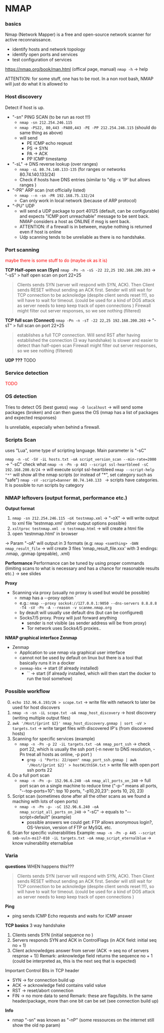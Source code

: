 # NMAP
### basics

Nmap (Network Mapper) is a free and open-source network scanner for active reconnaissance. 
- identify hosts and network topology
- identify open ports and services
- test configuration of services 

https://nmap.org/book/man.html  (offical page, manual)
`nmap -h` -> help

ATTENTION: for some stuff, one has to be root. In a non root bash, NMAP will just do what it is allowed to


### Host discovery
Detect if host is up. 
- "-sn" PING SCAN  (to be run as root !!!)
    - `nmap -sn 212.254.246.115` 
    - `nmap -PS22, 80,443 -PA80,443 -PE -PP 212.254.246.115`  (should do same thing as above)
    - will send
        - PE ICMP echo reqeust
        - PS -> SYN
        - PA -> ACK
        - PP ICMP timestamp
- "-sL"  -> DNS reverse lookup (over ranges)
    - `nmap -sL 80.74.140.133-135`  (for ranges or networks 80.74.140.133/24)
    - Check if hosts have DNS entries (similar to "dig -x 'IP' but allows ranges )
- "-PR"  ARP scan  (not officially listed)
    - `nmap --n -sn -PR 192.168.75.132/24`  
    - Can only work in local network (because of ARP protocol)
- "-PU" UDP
    - will send a UDP package to port 40125 (default, can be configurable) and expects "ICMP port unreachable" message to be sent back. NMAP considers a host as ONLINE if msg is sent back. 
    - ATTENTION: if a firewall is in between, maybe nothing is returned even if host is online
    - Udp scanning tends to be unreliable as there is no handshake. 

### Port scanning
<span style="color:red">maybe there is some stuff to do (maybe ok as it is)</span>


**TCP Half-open scan (Syn)**
`nmap -Pn -n -sS -22 22,25 192.168.200.203` -> "-sS" > half open scan on port 22+25 
> Clients sends SYN  (server will respond with SYN, ACK). Then Client sends RESET without sending an ACK first. Sender will still wait for TCP connection to be acknoledge (despite client sends reset !!!), so will have to wait for timeout. (could be used for a kind of DOS attack as server needs to keep keep track of open connections )
Firewall might filter out server responses, so we see nothing (filtered)

**TCP full scan (Connect)**
`nmap -Pn -n -sT -22 22,25 192.168.200.203` -> "-sT" > full scan on port 22+25 
> establishes a full TCP connection. Will send RST after having established the connection (3 way handshake)
Is slower and easier to detect than half-open scan
Firewall might filter out server responses, so we see nothing (filtered)

**UDP ???**
TODO

### Service detection
<span style="color:red">TODO</span>



### OS detection
Tries to detect OS (best guess)
`nmap -O localhost` -> will send some packages (broken) and can then guess the OS (nmap has a list of packages and expected responses)

Is unreliable, especially when behind a firewall.

### Scripts Scan
uses "Lua", some type of scripting language. Main parameter is "-sC"

`nmap -n -sC -SV -iL hosts.txt -oA script_version_scan --min-rate=2000`  -> "-sC" check what
`nmap -n -Pn -p 443 --script ssl-heartbleed -sC 192.168.200.0/24`  -> will execute script ssl-heartbleed
`nmap --script-help "*"` will show all the nmap scripts  (or instead of "*", set category such as "safe")
`nmap -sV -script=banner 80.74.140.133 ` -> scripts have categories. It is possible to run scripts by category


### NMAP leftovers (output format, performance etc.)

**Output format**
1. `nmap -sn 212.254.246.115 -oX testnmap.xml`  -> "-oX" -> will write output to xml file 'testnmap.xml'  (other output options possible)
2. `xsltproc testnmap.xml -o testnmap.html` -> will create a html file 
3.  open 'testnmap.html' in  browser

-> Param "-oA" will output in 3 formats  (e.g: `nmap <somthing> -OAN nmap_result_file`  -> will create 3 files 'nmap_result_file.xxx' with 3 endings: .nmap, .gnmap (grepable), .xml)


**Performance**
Performance can be tuned by using proper commands (limiting scans to what is necessary and has a chance for reasonable results etc.) 
-> see slides

**Proxy**
- Scanning via proxy (usually no proxy is used but would be possible)
  - nmap has a --proxy option `
  - e.g.: `nmap --proxy socks4://127.0.0.1:9050 --dns-servers 8.8.8.8 -T4 -sV -Pn -A --reason -v scanme.nmap.org`
  - by deault will usually use default dns (but can be configured)
  - Socks7/5 proxy. Proxy will just forward anything
    - sender is not visible (as sender address will be from proxy)
    - Tor network uses Socks4/5 proxies..

**NMAP graphical interface Zenmap**
- Zenmap
  - Application to use nmap via graphical user interface
  - cannot not be used by default on linux but there is a tool that basically runs it in a docker
  - `zenmap-kbx` -> start (if already installed) 
    - `` -> start (if already installed, which will then start the docker to run the tool somehow) 

### Possible workflow
0. `echo 152.96.6.193/26 > scope.txt` -> write file with network to later be used for host discovers
1. `nmap -n -sn -iL scope.txt -oA nmap_host_discovery` -> host discovery (writing multiple output files)
2. `awk '/Host/{print $2}' nmap_host_discovery.gnmap | sort -uV > targets.txt` -> write target files with discovered IP's (from discovered hosts)
3.  Scanning for specific services (example)
    - `nmap -n -Pn -p 22 -iL targets.txt -oA nmap_port_ssh`  -> check port 22, which is usually the ssh port (-n never to DNS resolution, -Pn treat all hosts as online, -p port )
        -  `grep -i "Ports: 22/open" nmap_port_ssh.gnmap | awk '/Host/{print $2}' > hostWithSSH.txt` > write file with open port ssh ports 22
4. Do a full port scan
    - `nmap -n -Pn -p- 152.96.6.240 -oA nmap_all_ports_on_240` -> full port scan on a single machine to reduce time  ("-p-" means all ports, "--top-ports=10": top 10 ports, "-p10,20,23": ports 10, 20, 23)
5. Script scan (sometimes done after all the other scans as we found a maching with lots of open ports)
    - `nmap -n -Pn -p- -sC 152.96.6.240 -oA nmap_script_all_ports_on_240`  -> "-sC" -> equals to "--script=default"  (example)
        - possible answers we could get: FTP allows anonymous login?, OS-Version, version of FTP or MySQL etc.
6. Scan for specific vulnerabilities 
    Example: `nmap -n -Pn -p 445 --script smb-vuln-ms17-010 -iL targets.txt -oA nmap_script_eternalblue` -> know vulnerability eternalblue


### Varia

**questions**
WHEN happens this???
> Clients sends SYN  (server will respond with SYN, ACK). Then Client sends RESET without sending an ACK first. Sender will still wait for TCP connection to be acknoledge (despite client sends reset !!!), so will have to wait for timeout. (could be used for a kind of DOS attack as server needs to keep keep track of open connections )


**Ping**
- ping sends ICMP Echo requests and waits for ICMP answer

**TCP basics**
3 way handshake
1. Clients sends SYN (initial sequence no )
2. Servers responds SYN and ACK in ControlFlags (in ACK field: initial seq no + 1)
3. Client acknowledges answer from server (ACK -> seq no of servers respnse + 1))
Remark: anknowledge field returns the sequence no + 1 (could be interpreted as, this is the next seq that is expected)

Important Control Bits in TCP header 
- SYN  -> for connection build up
- ACK  ->  acknowledge field contains valid value
- RST  -> reset/abort connection
- FIN  -> no more data to send
Remark: these are flags/bits. In the same header/package, more than one bit can be set (see connection build up)


**Info**
- nmap "-sn" was known as "-nP" (some ressources on the internet still show the old np param)